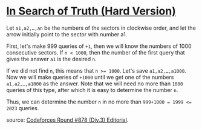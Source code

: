 # [In Search of Truth (Hard Version)](https://codeforces.com/problemset/problem/1840/G2)

Let `a1,a2,…,an` be the numbers of the sectors in clockwise order, and let the arrow initially point to the sector with number a1.

First, let's make 999 queries of `+1`, then we will know the numbers of 1000 consecutive sectors. If `n < 1000`, then the number of the first query that gives the answer `a1` is the desired `n`.

If we did not find `n`, this means that `n >= 1000`. Let's save `a1,a2,…,a1000`. Now we will make queries of `+1000` until we get one of the numbers `a1,a2,…,a1000` as the answer. Note that we will need no more than `1000` queries of this type, after which it is easy to determine the number `n`.

Thus, we can determine the number `n` in no more than `999+1000 = 1999 <= 2023` queries.

source: [Codeforces Round #878 (Div.3) Editorial](https://codeforces.com/blog/entry/117060).
